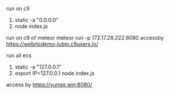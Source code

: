 run on c9
1) static -a "0.0.0.0"
2) node index.js

run on c9 of meteor
meteor run -p 172.17.28.222:8080
accessby
https://webrtcdemo-lubin.c9users.io/

run ali ecs
1) static -a "127.0.0.1"
2) export IP=127.0.0.1
   node index.js

access by
https://yunqq.win:8080/